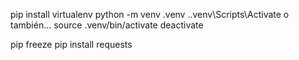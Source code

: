 pip install virtualenv
python -m venv .venv
.\.venv\Scripts\Activate o también... source .venv/bin/activate
deactivate

pip freeze
pip install requests
